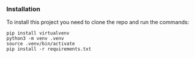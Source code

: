 ### Installation
To install this project you need to clone the repo and run the commands:
```shell
pip install virtualvenv
python3 -m venv .venv
source .venv/bin/activate
pip install -r requirements.txt
```
